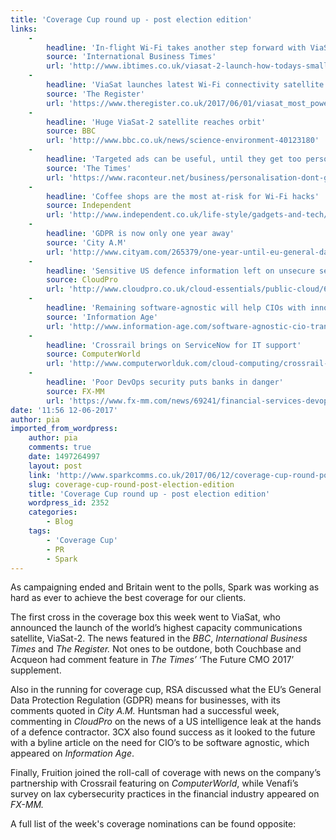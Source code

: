 ```yaml
---
title: 'Coverage Cup round up - post election edition'
links:
    -
        headline: 'In-flight Wi-Fi takes another step forward with ViaSat-2'
        source: 'International Business Times'
        url: 'http://www.ibtimes.co.uk/viasat-2-launch-how-todays-small-step-spaceflight-giant-leap-airplane-wi-fi-1624266'
    -
        headline: 'ViaSat launches latest Wi-Fi connectivity satellite'
        source: 'The Register'
        url: 'https://www.theregister.co.uk/2017/06/01/viasat_most_powerful_comms_satellite/'
    -
        headline: 'Huge ViaSat-2 satellite reaches orbit'
        source: BBC
        url: 'http://www.bbc.co.uk/news/science-environment-40123180'
    -
        headline: 'Targeted ads can be useful, until they get too personal'
        source: 'The Times'
        url: 'https://www.raconteur.net/business/personalisation-dont-get-too-close-because-its-creepy'
    -
        headline: 'Coffee shops are the most at-risk for Wi-Fi hacks'
        source: Independent
        url: 'http://www.independent.co.uk/life-style/gadgets-and-tech/news/wifi-hotpots-coffee-shop-dangerous-security-risk-report-a7750091.html'
    -
        headline: 'GDPR is now only one year away'
        source: 'City A.M'
        url: 'http://www.cityam.com/265379/one-year-until-eu-general-data-protection-regulation-gdpr'
    -
        headline: 'Sensitive US defence information left on unsecure server'
        source: CloudPro
        url: 'http://www.cloudpro.co.uk/cloud-essentials/public-cloud/6842/defence-contractor-leaves-sensitive-us-intelligence-files-on-an'
    -
        headline: 'Remaining software-agnostic will help CIOs with innovation'
        source: 'Information Age'
        url: 'http://www.information-age.com/software-agnostic-cio-transforming-application-economy-123466581/'
    -
        headline: 'Crossrail brings on ServiceNow for IT support'
        source: ComputerWorld
        url: 'http://www.computerworlduk.com/cloud-computing/crossrail-opts-for-servicenow-for-its-short-term-it-helpdesk-needs-3659535/'
    -
        headline: 'Poor DevOps security puts banks in danger'
        source: FX-MM
        url: 'https://www.fx-mm.com/news/69241/financial-services-devops-cyber-risk/'
date: '11:56 12-06-2017'
author: pia
imported_from_wordpress:
    author: pia
    comments: true
    date: 1497264997
    layout: post
    link: 'http://www.sparkcomms.co.uk/2017/06/12/coverage-cup-round-post-election-edition/'
    slug: coverage-cup-round-post-election-edition
    title: 'Coverage Cup round up - post election edition'
    wordpress_id: 2352
    categories:
        - Blog
    tags:
        - 'Coverage Cup'
        - PR
        - Spark
---
```


As campaigning ended and Britain went to the polls, Spark was working as hard as ever to achieve the best coverage for our clients.

The first cross in the coverage box this week went to ViaSat, who announced the launch of the world’s highest capacity communications satellite, ViaSat-2\. The news featured in the _BBC_, _International Business Times_ and _The Register._ Not ones to be outdone, both Couchbase and Acqueon had comment feature in _The Times’_ ‘The Future CMO 2017’ supplement.

Also in the running for coverage cup, RSA discussed what the EU’s General Data Protection Regulation (GDPR) means for businesses, with its comments quoted in _City A.M._ Huntsman had a successful week, commenting in _CloudPro_ on the news of a US intelligence leak at the hands of a defence contractor. 3CX also found success as it looked to the future with a byline article on the need for CIO’s to be software agnostic, which appeared on _Information Age_.

Finally, Fruition joined the roll-call of coverage with news on the company’s partnership with Crossrail featuring on _ComputerWorld_, while Venafi’s survey on lax cybersecurity practices in the financial industry appeared on _FX-MM._

A full list of the week's coverage nominations can be found opposite:
